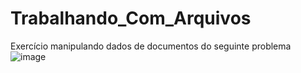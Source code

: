 # Trabalhando_Com_Arquivos
Exercício manipulando dados de documentos do seguinte problema
![image](https://github.com/Anton0910/Trabalhando_Com_Arquivos/assets/59815698/08bb8c78-143f-4012-be13-938a020f979c)
